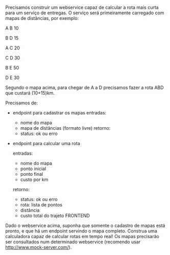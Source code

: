Precisamos construir um webservice capaz de calcular a rota mais curta para um serviço de entregas.
O serviço será primeiramente carregado com mapas de distâncias, por exemplo:
 
A B 10

B D 15

A C 20

C D 30

B E 50

D E 30 
 
Segundo o mapa acima, para chegar de A a D precisamos fazer a rota ABD que custará (10+15)km.
 
Precisamos de:
 
- endpoint para cadastrar os mapas
  entradas:
  - nome do mapa
  - mapa de distâncias (formato livre)
  retorno:
  - status: ok ou erro

- endpoint para calcular uma rota
  
  entradas:
  - nome do mapa
  - ponto inicial
  - ponto final
  - custo por km
  
  retorno:
  - status: ok ou erro
  - rota: lista de pontos
  - distância
  - custo total do trajeto
FRONTEND

Dado o webservice acima, suponha que somente o cadastro de mapas está pronto, e que há um endpoint servindo o mapa completo. Construa uma calculadora capaz de calcular rotas em tempo real! Os mapas precisarão ser consultados num determinado webservice (recomendo usar http://www.mock-server.com/).
